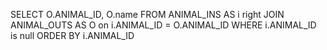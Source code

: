 SELECT
O.ANIMAL_ID,
O.name
FROM ANIMAL_INS AS i
right JOIN ANIMAL_OUTS AS O
on i.ANIMAL_ID = O.ANIMAL_ID
WHERE i.ANIMAL_ID is null
ORDER BY i.ANIMAL_ID